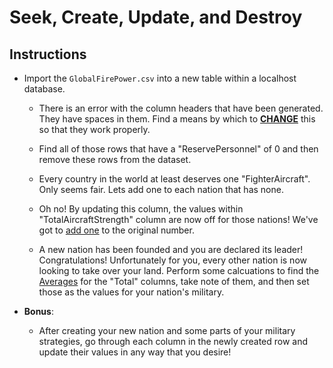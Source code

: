 # Seek, Create, Update, and Destroy

## Instructions

* Import the `GlobalFirePower.csv` into a new table within a localhost database.

    * There is an error with the column headers that have been generated. They have spaces in them. Find a means by which to [**CHANGE**](https://stackoverflow.com/a/40866162) this so that they work properly.

    * Find all of those rows that have a "ReservePersonnel" of 0 and then remove these rows from the dataset.

    * Every country in the world at least deserves one "FighterAircraft". Only seems fair. Lets add one to each nation that has none.

    * Oh no! By updating this column, the values within "TotalAircraftStrength" column are now off for those nations! We've got to [add one](https://stackoverflow.com/a/2680352) to the original number.

    * A new nation has been founded and you are declared its leader! Congratulations! Unfortunately for you, every other nation is now looking to take over your land. Perform some calcuations to find the [Averages](https://www.w3schools.com/sql/sql_count_avg_sum.asp) for the "Total" columns, take note of them, and then set those as the values for your nation's military.

* **Bonus**:

    * After creating your new nation and some parts of your military strategies, go through each column in the newly created row and update their values in any way that you desire!
